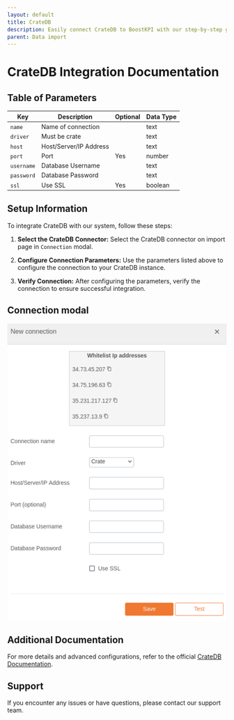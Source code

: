 ```yaml
---
layout: default
title: CrateDB
description: Easily connect CrateDB to BoostKPI with our step-by-step guide. Enable root-cause analysis and granular alerts on KPI changes.
parent: Data import
---
```


# CrateDB Integration Documentation

## Table of Parameters

| Key        | Description            | Optional | Data Type |
|------------|------------------------|----------|-----------|
| `name`     | Name of connection     |          | text      |
| `driver`   | Must be crate          |          | text      |
| `host`     | Host/Server/IP Address |          | text      |
| `port`     | Port                   | Yes      | number    |
| `username` | Database Username      |          | text      |
| `password` | Database Password      |          | text      |
| `ssl`      | Use SSL                | Yes      | boolean   |

## Setup Information

To integrate CrateDB with our system, follow these steps:

1. **Select the CrateDB Connector:** Select the CrateDB connector on import page in `Connection`
   modal.

2. **Configure Connection Parameters:** Use the parameters listed above to configure the connection
   to your CrateDB instance.

3. **Verify Connection:** After configuring the parameters, verify the connection to ensure
   successful integration.

## Connection modal

![CrateDB Integration](../../../images/integration/cratedb-integration.png)

## Additional Documentation

For more details and advanced configurations, refer to the
official [CrateDB Documentation](https://docs.crate.io/).

## Support

If you encounter any issues or have questions, please contact our support team.
